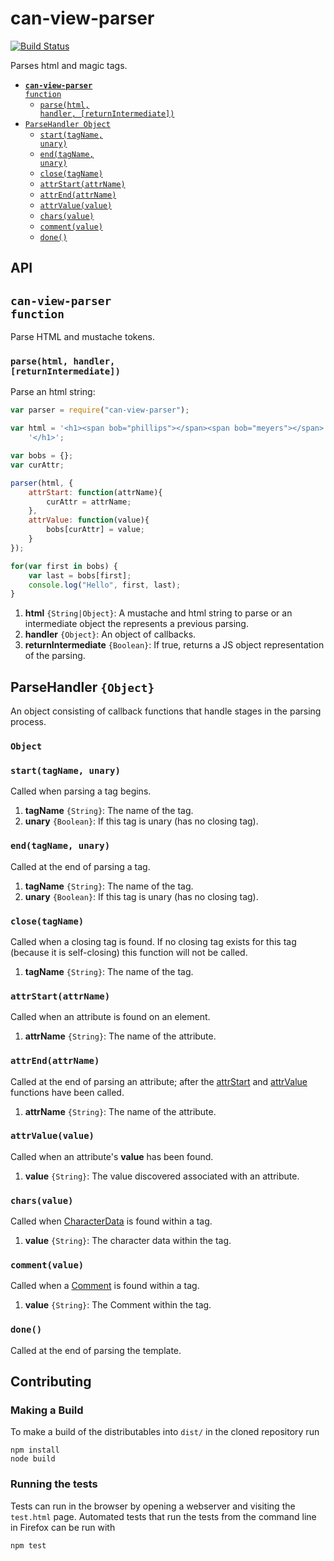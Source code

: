 # can-view-parser

[![Build Status](https://travis-ci.org/canjs/can-view-parser.png?branch=master)](https://travis-ci.org/canjs/can-view-parser)

Parses html and magic tags.


- <code>[__can-view-parser__ function](#can-view-parser-function)</code>
  - <code>[parse(html, handler, [returnIntermediate])](#parsehtml-handler-returnintermediate)</code>
- <code>[ParseHandler Object](#parsehandler-object)</code>
  - <code>[start(tagName, unary)](#starttagname-unary)</code>
  - <code>[end(tagName, unary)](#endtagname-unary)</code>
  - <code>[close(tagName)](#closetagname)</code>
  - <code>[attrStart(attrName)](#attrstartattrname)</code>
  - <code>[attrEnd(attrName)](#attrendattrname)</code>
  - <code>[attrValue(value)](#attrvaluevalue)</code>
  - <code>[chars(value)](#charsvalue)</code>
  - <code>[comment(value)](#commentvalue)</code>
  - <code>[done()](#done)</code>

## API


## <code>__can-view-parser__ function</code>
Parse HTML and mustache tokens. 


### <code>parse(html, handler, [returnIntermediate])</code>


Parse an html string:

```js
var parser = require("can-view-parser");

var html = '<h1><span bob="phillips"></span><span bob="meyers"></span>' +
	'</h1>';

var bobs = {};
var curAttr;

parser(html, {
	attrStart: function(attrName){
		curAttr = attrName;
	},
	attrValue: function(value){
		bobs[curAttr] = value;
	}
});

for(var first in bobs) {
	var last = bobs[first];
	console.log("Hello", first, last);
}
```


1. __html__ <code>{String|Object}</code>:
  A mustache and html string to parse or an intermediate object the represents a previous parsing.
1. __handler__ <code>{Object}</code>:
  An object of callbacks.
1. __returnIntermediate__ <code>{Boolean}</code>:
  If true, returns a JS object representation of the parsing.
  
## ParseHandler `{Object}`

An object consisting of callback functions that handle stages in the parsing process. 



### <code>Object</code>


### <code>start(tagName, unary)</code>


Called when parsing a tag begins.


1. __tagName__ <code>{String}</code>:
  The name of the tag.
1. __unary__ <code>{Boolean}</code>:
  If this tag is unary (has no closing tag).
  

### <code>end(tagName, unary)</code>


Called at the end of parsing a tag.


1. __tagName__ <code>{String}</code>:
  The name of the tag.
1. __unary__ <code>{Boolean}</code>:
  If this tag is unary (has no closing tag).
  

### <code>close(tagName)</code>


Called when a closing tag is found. If no closing tag exists for this tag (because it is self-closing) this function will not be called.


1. __tagName__ <code>{String}</code>:
  The name of the tag.
  

### <code>attrStart(attrName)</code>


Called when an attribute is found on an element.


1. __attrName__ <code>{String}</code>:
  The name of the attribute.
  

### <code>attrEnd(attrName)</code>


Called at the end of parsing an attribute; after the [attrStart](#attrstartattrname) and [attrValue](#attrvaluevalue) functions have been called.


1. __attrName__ <code>{String}</code>:
  The name of the attribute.
  

### <code>attrValue(value)</code>


Called when an attribute's **value** has been found.


1. __value__ <code>{String}</code>:
  The value discovered associated with an attribute.
  

### <code>chars(value)</code>


Called when [CharacterData](https://developer.mozilla.org/en-US/docs/Web/API/CharacterData) is found within a tag.


1. __value__ <code>{String}</code>:
  The character data within the tag.
  

### <code>comment(value)</code>


Called when a [Comment](https://developer.mozilla.org/en-US/docs/Web/API/Comment) is found within a tag.


1. __value__ <code>{String}</code>:
  The Comment within the tag.
  

### <code>done()</code>


Called at the end of parsing the template.

## Contributing

### Making a Build

To make a build of the distributables into `dist/` in the cloned repository run

```
npm install
node build
```

### Running the tests

Tests can run in the browser by opening a webserver and visiting the `test.html` page.
Automated tests that run the tests from the command line in Firefox can be run with

```
npm test
```
